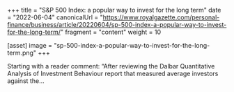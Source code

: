 +++
title = "S&P 500 Index: a popular way to invest for the long term"
date = "2022-06-04"
canonicalUrl = "https://www.royalgazette.com/personal-finance/business/article/20220604/sp-500-index-a-popular-way-to-invest-for-the-long-term/"
fragment = "content"
weight = 10

[asset]
    image = "sp-500-index-a-popular-way-to-invest-for-the-long-term.png"
+++

Starting with a reader comment: “After reviewing the Dalbar Quantitative 
Analysis of Investment Behaviour report that measured average investors 
against the...
